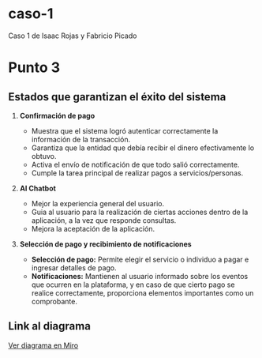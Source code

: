 # caso-1
Caso 1 de Isaac Rojas y Fabricio Picado

# Punto 3

## Estados que garantizan el éxito del sistema

1. **Confirmación de pago**
   - Muestra que el sistema logró autenticar correctamente la información de la transacción.
   - Garantiza que la entidad que debía recibir el dinero efectivamente lo obtuvo.
   - Activa el envío de notificación de que todo salió correctamente.
   - Cumple la tarea principal de realizar pagos a servicios/personas.

2. **AI Chatbot**
   - Mejor la experiencia general del usuario.
   - Guia al usuario para la realización de ciertas acciones dentro de la aplicación, a la vez que responde consultas.
   - Mejora la aceptación de la aplicación.

3. **Selección de pago y recibimiento de notificaciones**
   - **Selección de pago:** Permite elegir el servicio o individuo a pagar e ingresar detalles de pago.
   - **Notificaciones:** Mantienen al usuario informado sobre los eventos que ocurren en la plataforma, y en caso de que cierto pago se realice correctamente, proporciona elementos importantes como un comprobante.


## Link al diagrama
[Ver diagrama en Miro](https://miro.com/welcomeonboard/bUlTTCtKa2NxMjEvZVBocjMwc3Z3MTRQTGJwaVIzMURnN0xqa1pQaUZha1p2eTdkby9oUjlLSHhXRkVwMXlkdGN1Ry82bW1JS1FFZ01DcEpTTldZUHRWSkpRVGVPTy9VTTdNbEdSU3Y0UFdzUFFzVkx2UlJESzdCbWQrSEJ1K2FnbHpza3F6REdEcmNpNEFOMmJXWXBBPT0hdjE=?share_link_id=915577554788)

